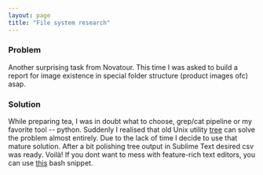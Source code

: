 ```yaml
---
layout: page
title: "File system research"
---
```


### Problem
Another surprising task from Novatour. This time I was asked to build a report for image existence in special folder structure (product images ofc) asap. 
### Solution
While preparing tea, I was in doubt what to choose, grep/cat pipeline or my favorite tool -- python. Suddenly I realised that old Unix utility [tree](https://en.wikipedia.org/wiki/Tree_(Unix)) can solve the problem almost entirely. Due to the lack of time I decide to use that mature solution. After a bit polishing tree output in Sublime Text desired csv was ready. Voilà! If you dont want to mess with feature-rich text editors, you can use [this](https://gist.github.com/bdsexton/f013197c22016244f32a) bash snippet.